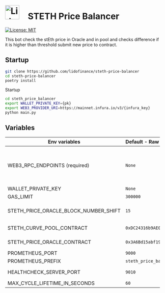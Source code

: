 # <img src="https://docs.lido.fi/img/logo.svg" alt="Lido" width="46"/> STETH Price Balancer

[![License: MIT](https://img.shields.io/badge/License-MIT-yellow.svg)](https://opensource.org/licenses/MIT)

This bot check the stEth price in Oracle and in pool and checks difference if it is higher than threshold submit new price to contract.

## Startup

```bash
git clone https://github.com/lidofinance/steth-price-balancer
cd steth-price-balancer
poetry install
```

Startup

```bash
cd steth_price_balancer
export WALLET_PRIVATE_KEY={pk}
export WEB3_PROVIDER_URI=https://mainnet.infura.io/v3/{infura_key}
python main.py
```

## Variables

| Env variables                         | Default - Raw                                | Description                                                                                                                                     |
|---------------------------------------|:---------------------------------------------|:------------------------------------------------------------------------------------------------------------------------------------------------|
| WEB3_RPC_ENDPOINTS (required)         | `None`                                       | List of rpc endpoints that will be used to send requests separated by comma (`,`). If not provided will be used infura (WEB3_INFURA_PROJECT_ID) |
| WALLET_PRIVATE_KEY                    | `None`                                       | Private key to ETH wallet                                                                                                                       |
| GAS_LIMIT                             | `300000`                                     | Gas limit for transaction                                                                                                                       |
| STETH_PRICE_ORACLE_BLOCK_NUMBER_SHIFT | `15`                                         | The price will be checked for this number of blocks in the past                                                                                 |
| STETH_CURVE_POOL_CONTRACT             | `0xDC24316b9AE028F1497c275EB9192a3Ea0f67022` | Address to pool contract (default for mainnet)                                                                                                  |
| STETH_PRICE_ORACLE_CONTRACT           | `0x3A6Bd15abf19581e411621D669B6a2bbe741ffD6` | Address to oracle state contract (default for mainnet)                                                                                          |
| PROMETHEUS_PORT                       | `9000`                                       | Port for prometheus server                                                                                                                      |
| PROMETHEUS_PREFIX                     | `steth_price_balancer`                       | Prefix for                                                                                                                                      |
| HEALTHCHECK_SERVER_PORT               | `9010`                                       | Port for heath-check server used by docker                                                                                                      |
| MAX_CYCLE_LIFETIME_IN_SECONDS         | `60`                                         | Timeout for main cycle                                                                                                                          |

